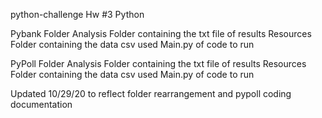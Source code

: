 python-challenge
Hw #3 Python 

Pybank Folder 
    Analysis Folder containing the txt file of results
    Resources Folder containing the data csv used 
    Main.py of code to run 
    
PyPoll Folder 
    Analysis Folder containing the txt file of results
    Resources Folder containing the data csv used 
    Main.py of code to run
    
Updated 10/29/20 to reflect folder rearrangement and pypoll coding documentation

